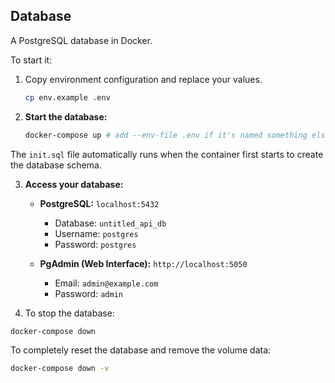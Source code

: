 

## Database

A PostgreSQL database in Docker.

To start it:

1. Copy environment configuration and replace your values.
   ```bash
   cp env.example .env
   ```

2. **Start the database:**
   ```bash
   docker-compose up # add --env-file .env if it's named something else
   ```

The `init.sql` file automatically runs when the container first starts to create the database schema.


3. **Access your database:**
   - **PostgreSQL:** `localhost:5432`
     - Database: `untitled_api_db`
     - Username: `postgres`
     - Password: `postgres`

   - **PgAdmin (Web Interface):** `http://localhost:5050`
     - Email: `admin@example.com`
     - Password: `admin`

4. To stop the database:

```bash
docker-compose down
```

To completely reset the database and remove the volume data:

```bash
docker-compose down -v
```
